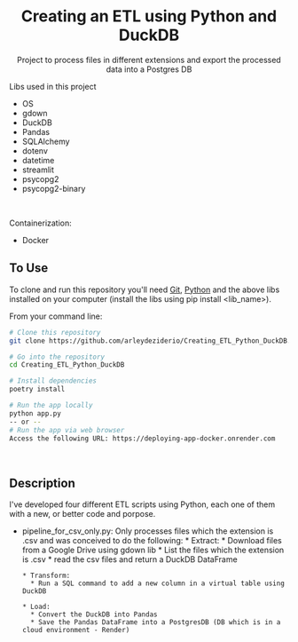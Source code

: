 <span id="top"></span>
<h1 align="center">Creating an ETL using Python and DuckDB </h1>

<div align="center">
	
  Project to process files in different extensions and export the processed data into a Postgres DB <br/>

</div>

 Libs used in this project

 * OS
 * gdown
 * DuckDB
 * Pandas
 * SQLAlchemy
 * dotenv
 * datetime
 * streamlit
 * psycopg2
 * psycopg2-binary
<br/>

Containerization:
* Docker

 ## To Use

To clone and run this repository you'll need [Git](https://git-scm.com), [Python](https://www.python.org/downloads/) and the above libs installed on your computer (install the libs using pip install <lib_name>).

From your command line:

```bash
# Clone this repository
git clone https://github.com/arleydeziderio/Creating_ETL_Python_DuckDB.git

# Go into the repository
cd Creating_ETL_Python_DuckDB

# Install dependencies
poetry install

# Run the app locally
python app.py
-- or --
# Run the app via web browser
Access the following URL: https://deploying-app-docker.onrender.com
```
<br/>

## Description

I've developed four different ETL scripts using Python, each one of them with a new, or better code and porpose.

* pipeline_for_csv_only.py:
    Only processes files which the extension is .csv and was conceived to do the following:
      * Extract: 
        * Download files from a Google Drive using gdown lib
        * List the files which the extension is .csv
        * read the csv files and return a DuckDB DataFrame

      * Transform:
        * Run a SQL command to add a new column in a virtual table using DuckDB

      * Load:
        * Convert the DuckDB into Pandas
        * Save the Pandas DataFrame into a PostgresDB (DB which is in a cloud environment - Render)